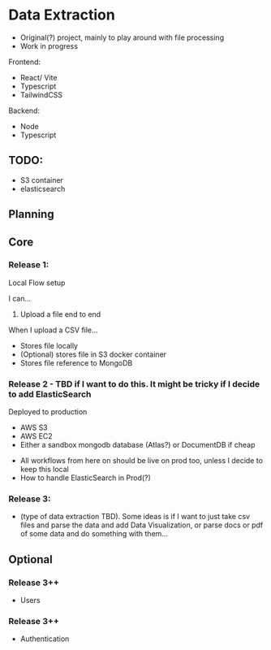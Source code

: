 # Data Extraction

- Original(?) project, mainly to play around with file processing
- Work in progress

Frontend:
- React/ Vite
- Typescript
- TailwindCSS

Backend:
- Node
- Typescript


## TODO:
- S3 container
- elasticsearch


## Planning

## Core
### Release 1:
Local Flow setup

I can...
1. Upload a file end to end

When I upload a CSV file...
- Stores file locally
- (Optional) stores file in S3 docker container
- Stores file reference to MongoDB

### Release 2 - TBD if I want to do this. It might be tricky if I decide to add ElasticSearch
Deployed to production
- AWS S3
- AWS EC2
- Either a sandbox mongodb database (Atlas?) or DocumentDB if cheap

* All workflows from here on should be live on prod too, unless I decide to keep this local
* How to handle ElasticSearch in Prod(?)

### Release 3:
- (type of data extraction TBD). Some ideas is if I want to just take csv files and parse the data and add Data Visualization, or parse docs or pdf of some data and do something with them...

## Optional

### Release 3++
- Users

### Release 3++
- Authentication
  